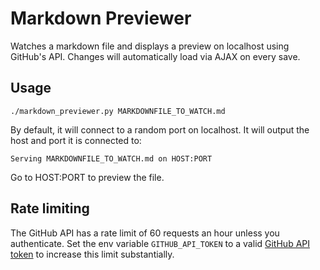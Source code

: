 # Markdown Previewer

Watches a markdown file and displays a preview on localhost using GitHub's API.
Changes will automatically load via AJAX on every save.

## Usage
`./markdown_previewer.py MARKDOWNFILE_TO_WATCH.md`

By default, it will connect to a random port on localhost.
It will output the host and port it is connected to:

```Serving MARKDOWNFILE_TO_WATCH.md on HOST:PORT```

Go to HOST:PORT to preview the file.

## Rate limiting
The GitHub API has a rate limit of 60 requests an hour unless you authenticate.
Set the env variable `GITHUB_API_TOKEN` to a valid [GitHub API token](https://help.github.com/articles/creating-an-access-token-for-command-line-use/) to increase this limit substantially.
